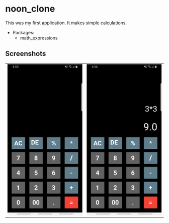 # noon_clone

This was my first application. It makes simple calculations.

- Packages:
    - math_expressions
    
## Screenshots

<table>
  <tr>
    <td><img src="lib/screen_shots/calculator1.jpg" width=270 height=480></td>
    <td><img src="lib/screen_shots/calculator2.jpg" width=270 height=480></td>
  </tr>
 </table>

